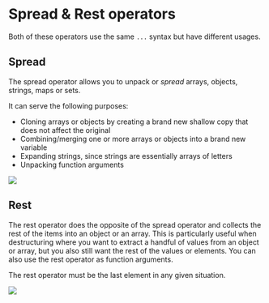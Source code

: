 # Spread & Rest operators

Both of these operators use the same <code>...</code> syntax but have different usages.

## Spread

The spread operator allows you to unpack or <i>spread</i> arrays, objects, strings, maps or sets.

It can serve the following purposes:

- Cloning arrays or objects by creating a brand new shallow copy that does not affect the original
- Combining/merging one or more arrays or objects into a brand new variable
- Expanding strings, since strings are essentially arrays of letters
- Unpacking function arguments

![](/assets/spread-combine.png)

## Rest

The rest operator does the opposite of the spread operator and collects the rest of the items into an object or an array. This is particularly useful when destructuring where you want to extract a handful of values from an object or array, but you also still want the rest of the values or elements. You can also use the rest operator as function arguments.

The rest operator must be the last element in any given situation.

![](/assets/rest-destructure.png)
